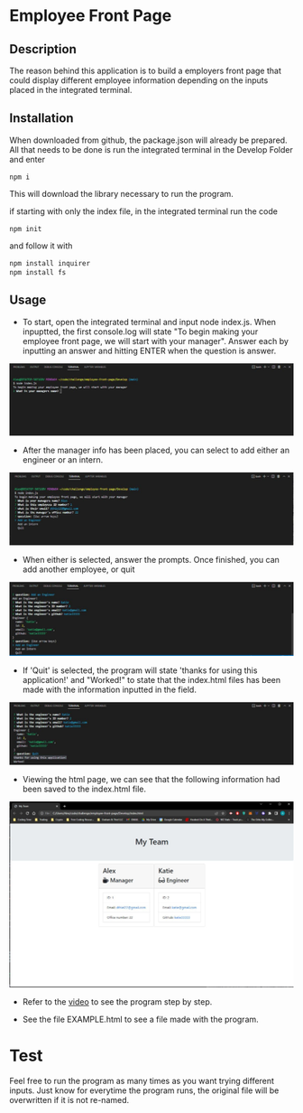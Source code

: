 # Employee Front Page

## Description

The reason behind this application is to build a employers front page that could display different employee information depending on the inputs placed in the integrated terminal.

## Installation

When downloaded from github, the package.json will already be prepared. All that needs to be done is run the integrated terminal in the Develop Folder and enter
```
npm i
```
This will download the library necessary to run the program.

if starting with only the index file, in the integrated terminal run the code
```
npm init
```
and follow it with
```
npm install inquirer
npm install fs
```

## Usage

- To start, open the integrated terminal and input node index.js. When inpuptted, the first console.log will state "To begin making your employee front page, we will start with your manager". Answer each by inputting an answer and hitting ENTER when the question is answer.

![image showing the obve description](./Assets/IMG1.JPG)

- After the manager info has been placed, you can select to add either an engineer or an intern.

![image showing the obve description](./Assets/IMG2.JPG)

- When either is selected, answer the prompts. Once finished, you can add another employee, or quit

![image showing the obve description](./Assets/IMG3.JPG)

- If 'Quit' is selected, the program will state 'thanks for using this application!' and "Worked!" to state that the index.html files has been made with the information inputted in the field.

![image showing the obve description](./Assets/IMG4.JPG)

- Viewing the html page, we can see that the following information had been saved to the index.html file.

![image showing the obve description](./Assets/IMG5.JPG)

- Refer to the [video](https://drive.google.com/file/d/1cLv769NcGewkXVpJn1iByh8yqxj1_YWI/view) to see the program step by step.

- See the file EXAMPLE.html to see a file made with the program.

# Test

Feel free to run the program as many times as you want trying different inputs. Just know for everytime the program runs, the original file will be overwritten if it is not re-named.
